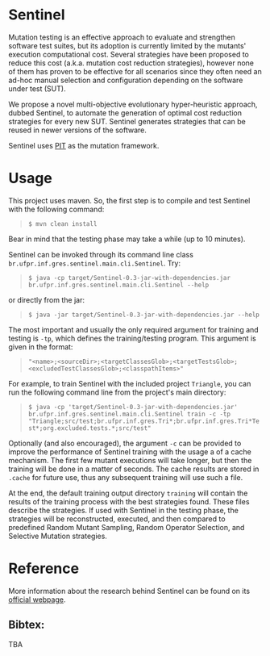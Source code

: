 # Sentinel

Mutation testing is an effective approach to evaluate and strengthen software test suites, but its adoption is currently limited by the mutants' execution computational cost. Several strategies have been proposed to reduce this cost (a.k.a. mutation cost reduction strategies), however none of them has proven to be effective for all scenarios since they often need an ad-hoc manual selection and configuration depending on the software under test (SUT).

We propose a novel multi-objective evolutionary hyper-heuristic approach, dubbed Sentinel, to automate the generation of optimal cost reduction strategies for every new SUT. Sentinel generates strategies that can be reused in newer versions of the software.

Sentinel uses [PIT](https://pitest.org/) as the mutation framework.

# Usage

This project uses maven. So, the first step is to compile and test Sentinel with the following command:

> `$ mvn clean install`

Bear in mind that the testing phase may take a while (up to 10 minutes).

Sentinel can be invoked through its command line class `br.ufpr.inf.gres.sentinel.main.cli.Sentinel`. Try:

> `$ java -cp target/Sentinel-0.3-jar-with-dependencies.jar  br.ufpr.inf.gres.sentinel.main.cli.Sentinel --help`

or directly from the jar:

> `$ java -jar target/Sentinel-0.3-jar-with-dependencies.jar --help`

The most important and usually the only required argument for training and testing is `-tp`, which defines the training/testing program. This argument is given in the format:

> `"<name>;<sourceDir>;<targetClassesGlob>;<targetTestsGlob>;<excludedTestClassesGlob>;<classpathItems>"`

For example, to train Sentinel with the included project `Triangle`, you can run the following command line from the project's main directory:

> `$ java -cp 'target/Sentinel-0.3-jar-with-dependencies.jar' br.ufpr.inf.gres.sentinel.main.cli.Sentinel train -c -tp "Triangle;src/test;br.ufpr.inf.gres.Tri*;br.ufpr.inf.gres.Tri*Test*;org.excluded.tests.*;src/test"`

Optionally (and also encouraged), the argument `-c` can be provided to improve the performance of Sentinel training with the usage a of a cache mechanism. The first few mutant executions will take longer, but then the training will be done in a matter of seconds. The cache results are stored in `.cache` for future use, thus any subsequent training will use such a file.

At the end, the default training output directory `training` will contain the results of the training process with the best strategies found. These files describe the strategies. If used with Sentinel in the testing phase, the strategies will be reconstructed, executed, and then compared to predefined Random Mutant Sampling, Random Operator Selection, and Selective Mutation strategies.

# Reference

More information about the research behind Sentinel can be found on its [official webpage](https://sites.google.com/view/sentinel-ucl/sentinel-home).

## Bibtex:

TBA